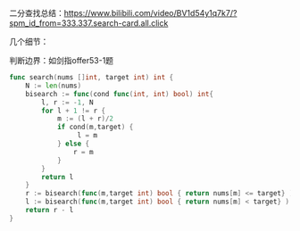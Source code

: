 二分查找总结：https://www.bilibili.com/video/BV1d54y1q7k7/?spm_id_from=333.337.search-card.all.click



几个细节：



判断边界：如剑指offer53-1题



```go
func search(nums []int, target int) int {
    N := len(nums)
    bisearch := func(cond func(int, int) bool) int{
        l, r := -1, N
        for l + 1 != r {
            m := (l + r)/2
            if cond(m,target) {
                 l = m 
            } else { 
                r = m 
            }
        }
        return l
    }
    r := bisearch(func(m,target int) bool { return nums[m] <= target} )
    l := bisearch(func(m,target int) bool { return nums[m] < target} )
    return r - l 
}
```



